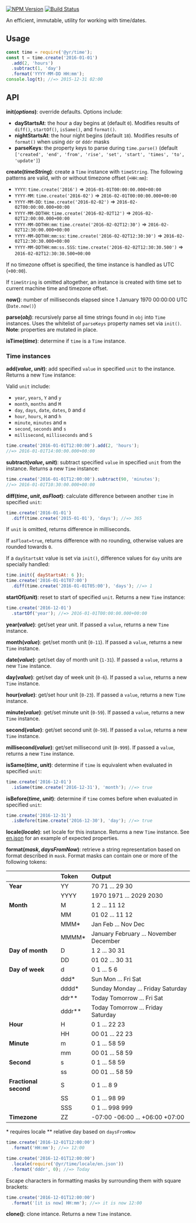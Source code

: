 [![NPM Version](https://img.shields.io/npm/v/@yr/time.svg?style=flat)](https://npmjs.org/package/@yr/time)
[![Build Status](https://img.shields.io/travis/YR/time.svg?style=flat)](https://travis-ci.org/YR/time?branch=master)

An efficient, immutable, utility for working with time/dates.

## Usage

```js
const time = require('@yr/time');
const t = time.create('2016-01-01')
  .add(2, 'hours')
  .subtract(1, 'day')
  .format('YYYY-MM-DD HH:mm');
console.log(t); //=> 2015-12-31 02:00
```

## API

**init(_options_)**: override defaults. Options include:
  - **dayStartsAt**: the hour a day begins at (default `0`). Modifies results of `diff()`, `startOf()`, `isSame()`, and `format()`.
  - **nightStartsAt**: the hour night begins (default `18`). Modifies results of `format()` when using `ddr` or `dddr` masks
  - **parseKeys**: the property keys to parse during `time.parse()` (default `['created', 'end', 'from', 'rise', 'set', 'start', 'times', 'to', 'update']`)

**create(_timeString_)**: create a `Time` instance with `timeString`. The following patterns are valid, with or without timezone offset (`+HH:mm`):
- `YYYY`: `time.create('2016')` => `2016-01-01T00:00:00.000+00:00`
- `YYYY-MM`: `time.create('2016-02')` => `2016-02-01T00:00:00.000+00:00`
- `YYYY-MM-DD`: `time.create('2016-02-02')` => `2016-02-02T00:00:00.000+00:00`
- `YYYY-MM-DDTHH`: `time.create('2016-02-02T12')` => `2016-02-02T12:00:00.000+00:00`
- `YYYY-MM-DDTHH:mm`: `time.create('2016-02-02T12:30')` => `2016-02-02T12:30:00.000+00:00`
- `YYYY-MM-DDTHH:mm:ss`: `time.create('2016-02-02T12:30:30')` => `2016-02-02T12:30:30.000+00:00`
- `YYYY-MM-DDTHH:mm:ss.SSS`: `time.create('2016-02-02T12:30:30.500')` => `2016-02-02T12:30:30.500+00:00`

If no timezone offset is specified, the time instance is handled as UTC (`+00:00`).

If `timeString` is omitted altogether, an instance is created with time set to current machine time and timezone offset. 

**now()**: number of milliseconds elapsed since 1 January 1970 00:00:00 UTC (`Date.now()`)

**parse(_obj_)**: recursively parse all time strings found in `obj` into `Time` instances. Uses the whitelist of `parseKeys` property names set via `init()`. **Note**: properties are mutated in place.

**isTime(_time_)**: determine if `time` is a `Time` instance.

### Time instances

**add(_value_, _unit_)**: add specified `value` in specified `unit` to the instance. Returns a new `Time` instance:

Valid `unit` include:
- `year`, `years`, `Y` and `y`
- `month`, `months` and `M`
- `day`, `days`, `date`, `dates`, `D` and `d`
- `hour`, `hours`, `H` and `h`
- `minute`, `minutes` and `m`
- `second`, `seconds` and `s`
- `millisecond`, `milliseconds` and `S`

```js
time.create('2016-01-01T12:00:00').add(2, 'hours'); 
//=> 2016-01-01T14:00:00.000+00:00
```

**subtract(_value_, _unit_)**: subtract specified `value` in specified `unit` from the instance. Returns a new `Time` instance:

```js
time.create('2016-01-01T12:00:00').subtract(90, 'minutes'); 
//=> 2016-01-01T10:30:00.000+00:00
```

**diff(_time_, _unit_, _asFloat_)**: calculate difference between another `time` in specified `unit`:

```js
time.create('2016-01-01')
  .diff(time.create('2015-01-01'), 'days'); //=> 365
```

If `unit` is omitted, returns difference in milliseconds. 

If `asFloat=true`, returns difference with no rounding, otherwise values are rounded towards `0`. 

If a `dayStartsAt` value is set via `init()`, difference values for `day` units are specially handled:

```js
time.init({ dayStartsAt: 6 });
time.create('2016-01-01T07:00')
  .diff(time.create('2016-01-01T05:00'), 'days'); //=> 1
```

**startOf(_unit_)**: reset to start of specified `unit`. Returns a new `Time` instance:

```js
time.create('2016-12-01')
  .startOf('year'); //=> 2016-01-01T00:00:00.000+00:00
```

**year(_value_)**: get/set year unit. If passed a `value`, returns a new `Time` instance.

**month(_value_)**: get/set month unit (`0-11`). If passed a `value`, returns a new `Time` instance.

**date(_value_)**: get/set day of month unit (`1-31`). If passed a `value`, returns a new `Time` instance.

**day(_value_)**: get/set day of week unit (`0-6`). If passed a `value`, returns a new `Time` instance.

**hour(_value_)**: get/set hour unit (`0-23`). If passed a `value`, returns a new `Time` instance.

**minute(_value_)**: get/set minute unit (`0-59`). If passed a `value`, returns a new `Time` instance.

**second(_value_)**: get/set second unit (`0-59`). If passed a `value`, returns a new `Time` instance.

**millisecond(_value_)**: get/set millisecond unit (`0-999`). If passed a `value`, returns a new `Time` instance.

**isSame(_time_, _unit_)**: determine if `time` is equivalent when evaluated in specified `unit`:

```js
time.create('2016-12-01')
  .isSame(time.create('2016-12-31'), 'month'); //=> true
```

**isBefore(_time_, _unit_)**: determine if `time` comes before when evaluated in specified `unit`:

```js
time.create('2016-12-31')
  .isBefore(time.create('2016-12-30'), 'day'); //=> true
```

**locale(_locale_)**: set locale for this instance. Returns a new `Time` instance. See [en.json](https://github.com/YR/date/blob/master/locale/en.json) for an example of expected properties.

**format(_mask_, _daysFromNow_)**: retrieve a string representation based on format described in `mask`. Format masks can contain one or more of the following tokens:

|                       | Token   | Output                                 |
|-----------------------|:--------|:---------------------------------------|
| __Year__              | YY      | 70 71 ... 29 30                        |
|                       | YYYY    | 1970 1971 ... 2029 2030                |
| __Month__             | M       | 1 2 ... 11 12                          |
|                       | MM      | 01 02 ... 11 12                        |
|                       | MMM*    | Jan Feb ... Nov Dec                    |
|                       | MMMM*   | January February ... November December |
| __Day of month__      | D       | 1 2 ... 30 31                          |
|                       | DD      | 01 02 ... 30 31                        |
| __Day of week__       | d       | 0 1 ... 5 6                            |
|                       | ddd*    | Sun Mon ... Fri Sat                    |
|                       | dddd*   | Sunday Monday ... Friday Saturday      |
|                       | ddr**   | Today Tomorrow ... Fri Sat             |
|                       | dddr**  | Today Tomorrow ... Friday Saturday     |
| __Hour__              | H       | 0 1 ... 22 23                          |
|                       | HH      | 00 01 ... 22 23                        |
| __Minute__            | m       | 0 1 ... 58 59                          |
|                       | mm      | 00 01 ... 58 59                        |
| __Second__            | s       | 0 1 ... 58 59                          |
|                       | ss      | 00 01 ... 58 59                        |
| __Fractional second__ | S       | 0 1 ... 8 9                            |
|                       | SS      | 0 1 ... 98 99                          |
|                       | SSS     | 0 1 ... 998 999                        |
| __Timezone__          | ZZ      | -07:00 -06:00 ... +06:00 +07:00        |
\* requires locale
\*\* relative day based on `daysFromNow`

```js
time.create('2016-12-01T12:00:00')
  .format('HH:mm'); //=> 12:00

time.create('2016-12-01T12:00:00')
  .locale(require('@yr/time/locale/en.json'))
  .format('dddr', 0); //=> Today
```

Escape characters in formatting masks by surrounding them with square brackets:

```js
time.create('2016-12-01T12:00:00')
  .format('[it is now] HH:mm'); //=> it is now 12:00
```

**clone()**: clone intance. Returns a new `Time` instance.